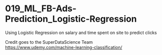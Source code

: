 # 019_ML_FB-Ads-Prediction_Logistic-Regression
Using Logistic Regression on salary and time spent on site to predict clicks

Credit goes to the SuperDataScience Team https://www.udemy.com/machine-learning-classification/
